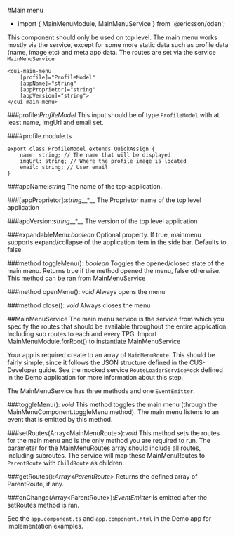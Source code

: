 [//]: # (title: Main menu)
[//]: # (category: Header & Navigation)
[//]: # (icon: fa-list-alt)

#Main menu
* import { MainMenuModule, MainMenuService } from '@ericsson/oden';

This component should only be used on top level. The main menu works mostly via the service, 
except for some more static data such as profile data (name, image etc) and meta app data. 
The routes are set via the service `MainMenuService`

```
<cui-main-menu
    [profile]="ProfileModel"
    [appName]="string"
    [appProprietor]="string"
    [appVersion]="string">
</cui-main-menu>
```
        
###profile:_ProfileModel_
This input should be of type `ProfileModel` with at least name, imgUrl and email set. 

####profile.module.ts
```
export class ProfileModel extends QuickAssign {
    name: string; // The name that will be displayed
    imgUrl: string; // Where the profile image is located
    email: string; // User email
}
```

###appName:_string_
The name of the top-application.
 
###[appProprietor]_:string___*__
The Proprietor name of the top level application

###appVersion:_string___*__
The version of the top level application

###expandableMenu:_boolean_
Optional property. If true, mainmenu supports expand/collapse of the application item in the side bar. Defaults to false.

###method toggleMenu(): _boolean_
Toggles the opened/closed state of the main menu. Returns true if the method opened the menu, false otherwise.
This method can be ran from MainMenuService

###method openMenu(): _void_
Always opens the menu

###method close(): _void_
Always closes the menu

##MainMenuService
The main menu service is the service from which you specify the routes that should be available throughout the entire application.
Including sub routes to each and every TPG. Import MainMenuModule.forRoot() to instantiate MainMenuService

Your app is required create to an array of `MainMenuRoute`. This should be fairly simple, since it follows the JSON structure defined in the CUS-Developer guide.
See the mocked service `RouteLoaderServiceMock` defined in the Demo application for more information about this step.

The MainMenuService has three methods and one `EventEmitter`. 

###toggleMenu(): _void_
This method toggles the main menu (through the MainMenuComponent.toggleMenu method). The main menu listens to an event that is emitted by this method.

###setRoutes(Array&lt;MainMenuRoute&gt;):_void_
This method sets the routes for the main menu and is the only method you are required to run. The parameter for the MainMenuRoutes array should include all routes, including subroutes.
The service will map these MainMenuRoutes to `ParentRoute` with `ChildRoute` as children.

###getRoutes():_Array&lt;ParentRoute&gt;_
Returns the defined array of ParentRoute, if any. 

###onChange(Array&lt;ParentRoute&gt;):_EventEmitter_
Is emitted after the setRoutes method is ran.

See the `app.component.ts` and `app.component.html` in the Demo app for implementation examples.

